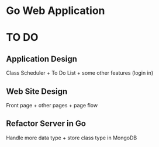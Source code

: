 # Go Web Application

# TO DO

## Application Design

Class Scheduler + To Do List + some other features (login in)

## Web Site Design

Front page + other pages + page flow

## Refactor Server in Go

Handle more data type + store class type in MongoDB

